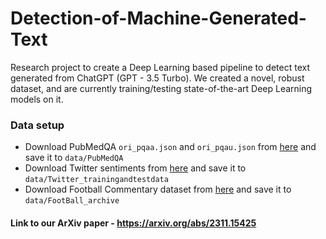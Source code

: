 # Detection-of-Machine-Generated-Text

Research project to create a Deep Learning based pipeline to detect text generated from ChatGPT (GPT - 3.5 Turbo).
We created a novel, robust dataset, and are currently training/testing state-of-the-art Deep Learning models on it.

### Data setup

- Download PubMedQA `ori_pqaa.json` and `ori_pqau.json` from [here](https://github.com/pubmedqa/pubmedqa) and save it to `data/PubMedQA`
- Download Twitter sentiments from [here](http://help.sentiment140.com/for-students/) and save it to `data/Twitter_trainingandtestdata`
- Download Football Commentary dataset from [here](https://www.kaggle.com/datasets/patzshane/football-commentary-data-set-college-and-nfl) and save it to `data/FootBall_archive`


#### Link to our ArXiv paper - https://arxiv.org/abs/2311.15425
